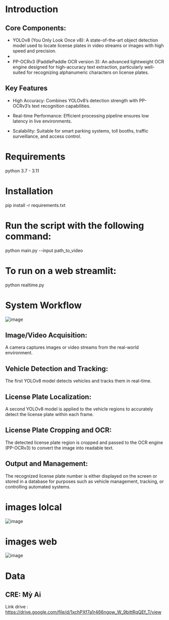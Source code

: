 # Introduction
## Core Components:
- YOLOv8 (You Only Look Once v8): A state-of-the-art object detection model used to locate license plates in video streams or images with high speed and precision.
- 
- PP-OCRv3 (PaddlePaddle OCR version 3): An advanced lightweight OCR engine designed for high-accuracy text extraction, particularly well-suited for recognizing alphanumeric 
characters on license plates.
## Key Features
- High Accuracy: Combines YOLOv8’s detection strength with PP-OCRv3’s text recognition capabilities.

- Real-time Performance: Efficient processing pipeline ensures low latency in live environments.

- Scalability: Suitable for smart parking systems, toll booths, traffic surveillance, and access control.
# Requirements
python 3.7 - 3.11
# Installation
pip install -r requirements.txt
# Run the script with the following command:  
python main.py --input path_to_video
# To run on a web streamlit:
python realtime.py
# System Workflow
![image](https://github.com/user-attachments/assets/ba3b29bb-e875-4b64-a748-59459ebb6786)
## Image/Video Acquisition:
A camera captures images or video streams from the real-world environment.

## Vehicle Detection and Tracking:
The first YOLOv8 model detects vehicles and tracks them in real-time.

## License Plate Localization:
A second YOLOv8 model is applied to the vehicle regions to accurately detect the license plate within each frame.

## License Plate Cropping and OCR:
The detected license plate region is cropped and passed to the OCR engine (PP-OCRv3) to convert the image into readable text.

## Output and Management:
The recognized license plate number is either displayed on the screen or stored in a database for purposes such as vehicle management, tracking, or controlling automated systems.
# images lolcal
![image](https://github.com/user-attachments/assets/21bfa7c3-8cda-46bf-b967-087df91d4e56)
# images web 
![image](https://github.com/user-attachments/assets/4d146b92-3df6-4266-b018-fba6d2c73882)
# Data 
## CRE: Mỳ Ai 
Link drive : https://drive.google.com/file/d/1xchPXf7a1r466ngow_W_9bittRqQEf_T/view 





